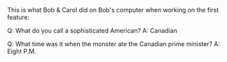 This is what Bob & Carol did on Bob's computer when working on the first feature:

Q: What do you call a sophisticated American?
A: Canadian 

Q: What time was it when the monster ate the Canadian prime minister?
A: Eight P.M.